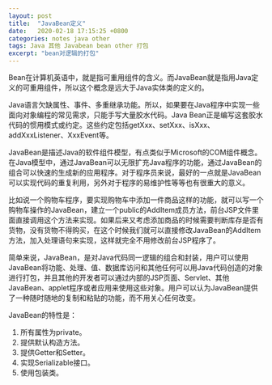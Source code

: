 ```yaml
---
layout: post
title:  "JavaBean定义"
date:   2020-02-18 17:15:25 +0800
categories: notes java other
tags: Java 其他 Javabean bean other 打包
excerpt: "bean对逻辑的打包"
---
```


Bean在计算机英语中，就是指可重用组件的含义。而JavaBean就是指用Java定义的可重用组件，所以这个概念是远大于Java实体类的定义的。

Java语言欠缺属性、事件、多重继承功能。所以，如果要在Java程序中实现一些面向对象编程的常见需求，只能手写大量胶水代码。Java Bean正是编写这套胶水代码的惯用模式或约定。这些约定包括getXxx、setXxx、isXxx、addXxxListener、XxxEvent等。

JavaBean是描述Java的软件组件模型，有点类似于Microsoft的COM组件概念。在Java模型中，通过JavaBean可以无限扩充Java程序的功能，通过JavaBean的组合可以快速的生成新的应用程序。对于程序员来说，最好的一点就是JavaBean可以实现代码的重复利用，另外对于程序的易维护性等等也有很重大的意义。

比如说一个购物车程序，要实现购物车中添加一件商品这样的功能，就可以写一个购物车操作的JavaBean，建立一个public的AddItem成员方法，前台JSP文件里面直接调用这个方法来实现。如果后来又考虑添加商品的时候需要判断库存是否有货物，没有货物不得购买，在这个时候我们就可以直接修改JavaBean的AddItem方法，加入处理语句来实现，这样就完全不用修改前台JSP程序了。

简单来说，JavaBean，是对Java代码同一逻辑的组合和封装，用户可以使用JavaBean将功能、处理、值、数据库访问和其他任何可以用Java代码创造的对象进行打包，并且其他的开发者可以通过内部的JSP页面、Servlet、其他JavaBean、applet程序或者应用来使用这些对象。用户可以认为JavaBean提供了一种随时随地的复制和粘贴的功能，而不用关心任何改变。

JavaBean的特性是：

1. 所有属性为private。
2. 提供默认构造方法。
3. 提供Getter和Setter。
4. 实现Serializable接口。
5. 使用包装类。
